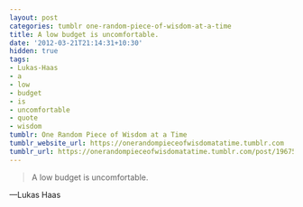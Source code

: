 ```yaml
---
layout: post
categories: tumblr one-random-piece-of-wisdom-at-a-time
title: A low budget is uncomfortable.
date: '2012-03-21T21:14:31+10:30'
hidden: true
tags:
- Lukas-Haas
- a
- low
- budget
- is
- uncomfortable
- quote
- wisdom
tumblr: One Random Piece of Wisdom at a Time
tumblr_website_url: https://onerandompieceofwisdomatatime.tumblr.com
tumblr_url: https://onerandompieceofwisdomatatime.tumblr.com/post/19675280094/a-low-budget-is-uncomfortable
---
```

> A low budget is uncomfortable.

—Lukas Haas&nbsp;
